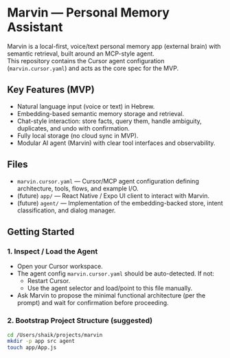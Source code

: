 # Marvin — Personal Memory Assistant

Marvin is a local-first, voice/text personal memory app (external brain) with semantic retrieval, built around an MCP-style agent.  
This repository contains the Cursor agent configuration (`marvin.cursor.yaml`) and acts as the core spec for the MVP.

## Key Features (MVP)
- Natural language input (voice or text) in Hebrew.
- Embedding-based semantic memory storage and retrieval.
- Chat-style interaction: store facts, query them, handle ambiguity, duplicates, and undo with confirmation.
- Fully local storage (no cloud sync in MVP).
- Modular AI agent (Marvin) with clear tool interfaces and observability.

## Files
- `marvin.cursor.yaml` — Cursor/MCP agent configuration defining architecture, tools, flows, and example I/O.
- (future) `app/` — React Native / Expo UI client to interact with Marvin.
- (future) `agent/` — Implementation of the embedding-backed store, intent classification, and dialog manager.

## Getting Started

### 1. Inspect / Load the Agent
- Open your Cursor workspace.
- The agent config `marvin.cursor.yaml` should be auto-detected. If not:
  - Restart Cursor.
  - Use the agent selector and load/point to this file manually.
- Ask Marvin to propose the minimal functional architecture (per the prompt) and wait for confirmation before proceeding.

### 2. Bootstrap Project Structure (suggested)
```bash
cd /Users/shaik/projects/marvin
mkdir -p app src agent
touch app/App.js
